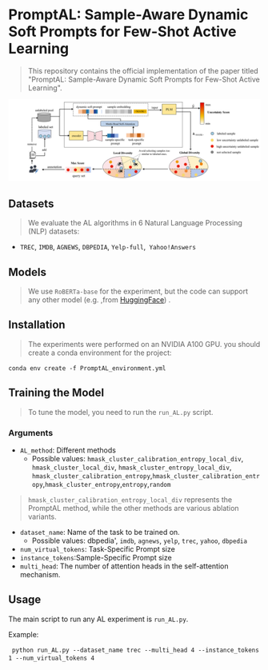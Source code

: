 # PromptAL: Sample-Aware Dynamic Soft Prompts for Few-Shot Active Learning

>This repository contains the official implementation of the paper titled "PromptAL: Sample-Aware Dynamic Soft Prompts for Few-Shot Active Learning".

<p align="center">
  <img src="DSPAL_figure.png" width="800">
</p>

## Datasets 
>We evaluate the AL algorithms in 6 Natural Language Processing (NLP)  datasets:
-  `TREC`, `IMDB`, `AGNEWS`, `DBPEDIA`, `Yelp-full`,` Yahoo!Answers`

## Models
>We use  `RoBERTa-base` for the experiment, but the code can support any other model (e.g. ,from [HuggingFace](https://github.com/huggingface/transformers)) .

## Installation
>The experiments were performed on an NVIDIA  A100 GPU.
you should create a conda environment for the project:
```
conda env create -f PromptAL_environment.yml
```

## Training the Model

> To tune the model, you need to run the `run_AL.py` script. 
  
### Arguments

- `AL_method`: Different methods
  - Possible values: `hmask_cluster_calibration_entropy_local_div`, `hmask_cluster_local_div`, `hmask_cluster_entropy_local_div`, `hmask_cluster_calibration_entropy`,`hmask_cluster_calibration_entropy`,`hmask_cluster_entropy`,`entropy`,`random`


>`hmask_cluster_calibration_entropy_local_div` represents the PromptAL method, while the other methods are various ablation variants.

- `dataset_name`: Name of the task to be trained on.
    - Possible values: dbpedia', `imdb`, `agnews`, `yelp`, `trec`, `yahoo`, `dbpedia`
- `num_virtual_tokens`: Task-Specific Prompt size
- `instance_tokens`:Sample-Specific  Prompt size
- `multi_head`: The number of attention heads in the self-attention mechanism.
## Usage

The main script to run any AL experiment is `run_AL.py`. 

Example:
```
 python run_AL.py --dataset_name trec --multi_head 4 --instance_tokens 1 --num_virtual_tokens 4 
```
